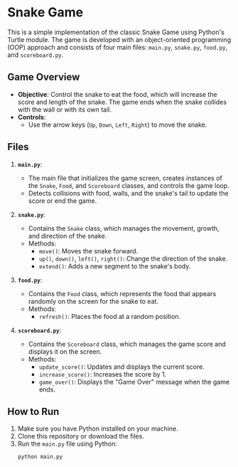# Snake Game

This is a simple implementation of the classic Snake Game using Python's Turtle module. The game is developed with an object-oriented programming (OOP) approach and consists of four main files: `main.py`, `snake.py`, `food.py`, and `scoreboard.py`.

## Game Overview

- **Objective**: Control the snake to eat the food, which will increase the score and length of the snake. The game ends when the snake collides with the wall or with its own tail.
- **Controls**: 
  - Use the arrow keys (`Up`, `Down`, `Left`, `Right`) to move the snake.
  
## Files

1. **`main.py`**: 
   - The main file that initializes the game screen, creates instances of the `Snake`, `Food`, and `Scoreboard` classes, and controls the game loop.
   - Detects collisions with food, walls, and the snake's tail to update the score or end the game.

2. **`snake.py`**: 
   - Contains the `Snake` class, which manages the movement, growth, and direction of the snake.
   - Methods:
     - `move()`: Moves the snake forward.
     - `up()`, `down()`, `left()`, `right()`: Change the direction of the snake.
     - `extend()`: Adds a new segment to the snake's body.

3. **`food.py`**: 
   - Contains the `Food` class, which represents the food that appears randomly on the screen for the snake to eat.
   - Methods:
     - `refresh()`: Places the food at a random position.

4. **`scoreboard.py`**: 
   - Contains the `Scoreboard` class, which manages the game score and displays it on the screen.
   - Methods:
     - `update_score()`: Updates and displays the current score.
     - `increase_score()`: Increases the score by 1.
     - `game_over()`: Displays the "Game Over" message when the game ends.

## How to Run

1. Make sure you have Python installed on your machine.
2. Clone this repository or download the files.
3. Run the `main.py` file using Python:
   ```bash
   python main.py
